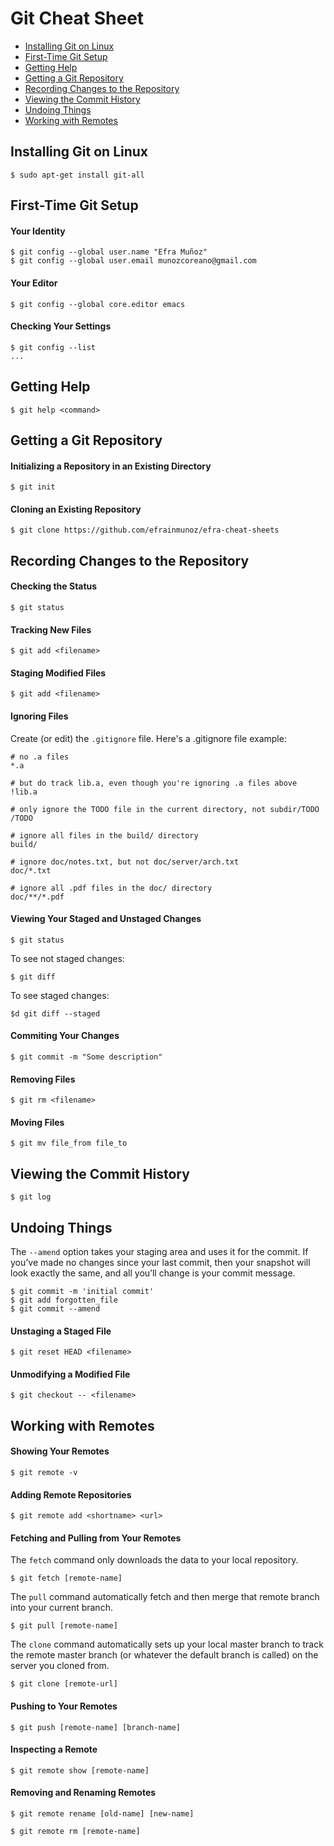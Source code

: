 # Git Cheat Sheet
* [Installing Git on Linux](git.md#installing-git-on-linux)
* [First-Time Git Setup](git.md#first-time-git-setup)
* [Getting Help](git.md#getting-help)
* [Getting a Git Repository](git.md#getting-a-git-repository)
* [Recording Changes to the Repository](git.md#recording-changes-to-the-repository)
* [Viewing the Commit History](git.md#viewing-the-commit-history)
* [Undoing Things](git.md#undoing-things)
* [Working with Remotes](git.md#working-with-remotes)

## Installing Git on Linux
```
$ sudo apt-get install git-all
```
## First-Time Git Setup
#### Your Identity
```
$ git config --global user.name "Efra Muñoz"
$ git config --global user.email munozcoreano@gmail.com
```
#### Your Editor
```
$ git config --global core.editor emacs
```
#### Checking Your Settings
```
$ git config --list
...
```
## Getting Help
```
$ git help <command>
```
## Getting a Git Repository
#### Initializing a Repository in an Existing Directory
```
$ git init
```
#### Cloning an Existing Repository
```
$ git clone https://github.com/efrainmunoz/efra-cheat-sheets
```
## Recording Changes to the Repository
#### Checking the Status
```
$ git status
```
#### Tracking New Files
```
$ git add <filename>
```
#### Staging Modified Files
```
$ git add <filename>
````
#### Ignoring Files
Create (or edit) the `.gitignore` file.
Here's a .gitignore file example:
```
# no .a files
*.a

# but do track lib.a, even though you're ignoring .a files above
!lib.a

# only ignore the TODO file in the current directory, not subdir/TODO
/TODO

# ignore all files in the build/ directory
build/

# ignore doc/notes.txt, but not doc/server/arch.txt
doc/*.txt

# ignore all .pdf files in the doc/ directory
doc/**/*.pdf
```
#### Viewing Your Staged and Unstaged Changes
```
$ git status
```
To see not staged changes:
```
$ git diff
```
To see staged changes:
```
$d git diff --staged
```
#### Commiting Your Changes
```
$ git commit -m "Some description"
```
#### Removing Files
```
$ git rm <filename>
```
#### Moving Files
```
$ git mv file_from file_to
```
## Viewing the Commit History
```
$ git log
```
## Undoing Things
The `--amend` option takes your staging area and uses it for the commit. If you’ve made no changes since your last commit, then your snapshot will look exactly the same, and all you’ll change is your commit message.
```
$ git commit -m 'initial commit'
$ git add forgotten_file
$ git commit --amend
```
#### Unstaging a Staged File
```
$ git reset HEAD <filename>
```
#### Unmodifying a Modified File
```
$ git checkout -- <filename>
```
## Working with Remotes
#### Showing Your Remotes
```
$ git remote -v
```
#### Adding Remote Repositories
```
$ git remote add <shortname> <url>
```
#### Fetching and Pulling from Your Remotes
The `fetch` command only downloads the data to your local repository.
```
$ git fetch [remote-name]
```
The `pull` command automatically fetch and then merge that remote branch into your current branch.
```
$ git pull [remote-name]
```
The `clone` command automatically sets up your local master branch to track the remote master branch (or whatever the default branch is called) on the server you cloned from.
```
$ git clone [remote-url]
```
#### Pushing to Your Remotes
```
$ git push [remote-name] [branch-name]
```
#### Inspecting a Remote
```
$ git remote show [remote-name]
```
#### Removing and Renaming Remotes
```
$ git remote rename [old-name] [new-name]
```
```
$ git remote rm [remote-name]
```

